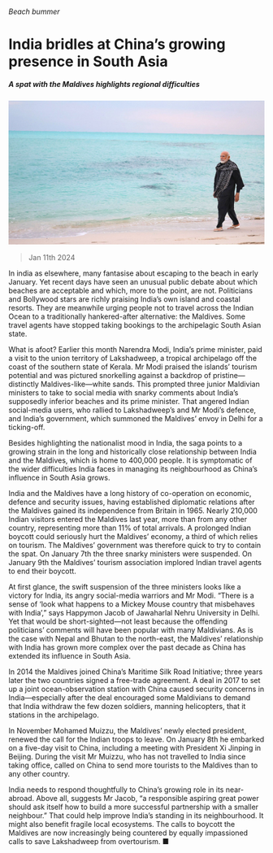 ###### Beach bummer

# India bridles at China’s growing presence in South Asia 

##### A spat with the Maldives highlights regional difficulties 

![image](images/20240113_ASP002.jpg) 

> Jan 11th 2024 

In india as elsewhere, many fantasise about escaping to the beach in early January. Yet recent days have seen an unusual public debate about which beaches are acceptable and which, more to the point, are not. Politicians and Bollywood stars are richly praising India’s own island and coastal resorts. They are meanwhile urging people not to travel across the Indian Ocean to a traditionally hankered-after alternative: the Maldives. Some travel agents have stopped taking bookings to the archipelagic South Asian state.

What is afoot? Earlier this month Narendra Modi, India’s prime minister, paid a visit to the union territory of Lakshadweep, a tropical archipelago off the coast of the southern state of Kerala. Mr Modi praised the islands’ tourism potential and was pictured snorkelling against a backdrop of pristine—distinctly Maldives-like—white sands. This prompted three junior Maldivian ministers to take to social media with snarky comments about India’s supposedly inferior beaches and its prime minister. That angered Indian social-media users, who rallied to Lakshadweep’s and Mr Modi’s defence, and India’s government, which summoned the Maldives’ envoy in Delhi for a ticking-off. 

Besides highlighting the nationalist mood in India, the saga points to a growing strain in the long and historically close relationship between India and the Maldives, which is home to 400,000 people. It is symptomatic of the wider difficulties India faces in managing its neighbourhood as China’s influence in South Asia grows. 

India and the Maldives have a long history of co-operation on economic, defence and security issues, having established diplomatic relations after the Maldives gained its independence from Britain in 1965. Nearly 210,000 Indian visitors entered the Maldives last year, more than from any other country, representing more than 11% of total arrivals. A prolonged Indian boycott could seriously hurt the Maldives’ economy, a third of which relies on tourism. The Maldives’ government was therefore quick to try to contain the spat. On January 7th the three snarky ministers were suspended. On January 9th the Maldives’ tourism association implored Indian travel agents to end their boycott.

At first glance, the swift suspension of the three ministers looks like a victory for India, its angry social-media warriors and Mr Modi. “There is a sense of ‘look what happens to a Mickey Mouse country that misbehaves with India’,” says Happymon Jacob of Jawaharlal Nehru University in Delhi. Yet that would be short-sighted—not least because the offending politicians’ comments will have been popular with many Maldivians. As is the case with Nepal and Bhutan to the north-east, the Maldives’ relationship with India has grown more complex over the past decade as China has extended its influence in South Asia.

In 2014 the Maldives joined China’s Maritime Silk Road Initiative; three years later the two countries signed a free-trade agreement. A deal in 2017 to set up a joint ocean-observation station with China caused security concerns in India—especially after the deal encouraged some Maldivians to demand that India withdraw the few dozen soldiers, manning helicopters, that it stations in the archipelago.

In November Mohamed Muizzu, the Maldives’ newly elected president, renewed the call for the Indian troops to leave. On January 8th he embarked on a five-day visit to China, including a meeting with President Xi Jinping in Beijing. During the visit Mr Muizzu, who has not travelled to India since taking office, called on China to send more tourists to the Maldives than to any other country.

India needs to respond thoughtfully to China’s growing role in its near-abroad. Above all, suggests Mr Jacob, “a responsible aspiring great power should ask itself how to build a more successful partnership with a smaller neighbour.” That could help improve India’s standing in its neighbourhood. It might also benefit fragile local ecosystems. The calls to boycott the Maldives are now increasingly being countered by equally impassioned calls to save Lakshadweep from overtourism. ■


